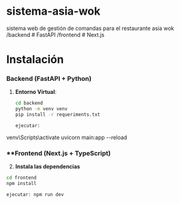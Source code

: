 # sistema-asia-wok
sistema web de gestión de comandas para el restaurante asia wok
  /backend   # FastAPI
  /frontend  # Next.js


# Instalación

### **Backend (FastAPI + Python)**
1. **Entorno Virtual**:
   ```bash
   cd backend
   python -m venv venv
   pip install -r requeriments.txt

   ejecutar: 
  venv\Scripts\activate
  uvicorn main:app --reload

### **Frontend (Next.js + TypeScript)
2. **Instala las dependencias**
  ```bash
  cd frontend
  npm install

  ejecutar: npm run dev
